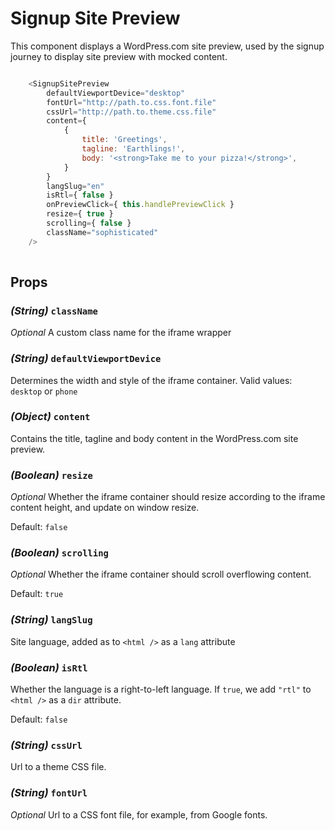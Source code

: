 Signup Site Preview
=============

This component displays a WordPress.com site preview, used by the signup journey to display site preview with mocked content.

```javascript

	<SignupSitePreview
		defaultViewportDevice="desktop"
		fontUrl="http://path.to.css.font.file"
		cssUrl="http://path.to.theme.css.file"
		content={
			{
				title: 'Greetings',
				tagline: 'Earthlings!',
				body: '<strong>Take me to your pizza!</strong>',
			}
		}
		langSlug="en"
		isRtl={ false }
		onPreviewClick={ this.handlePreviewClick }
		resize={ true }
		scrolling={ false }
		className="sophisticated"
	/>
					
```


## Props

### _(String)_ `className`
_Optional_ A custom class name for the iframe wrapper

### _(String)_ `defaultViewportDevice`
Determines the width and style of the iframe container. Valid values: `desktop` or `phone`

### _(Object)_ `content`
Contains the title, tagline and body content in the WordPress.com site preview.

### _(Boolean)_ `resize`
_Optional_ Whether the iframe container should resize according to the iframe content height, and update on window resize.

Default: `false`

### _(Boolean)_ `scrolling`
_Optional_ Whether the iframe container should scroll overflowing content.

Default: `true`

### _(String)_ `langSlug`
Site language, added as to `<html />` as a `lang` attribute

### _(Boolean)_ `isRtl`
Whether the language is a right-to-left language. If `true`, we add `"rtl"` to `<html />` as a `dir` attribute. 

Default: `false`

### _(String)_ `cssUrl`
Url to a theme CSS file.

### _(String)_ `fontUrl`
_Optional_ Url to a CSS font file, for example, from Google fonts.

